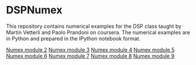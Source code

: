 DSPNumex
========

This repository contains numerical examples for the DSP class taught by Martin Vetterli and Paolo Prandoni on coursera. The numerical examples are in Python and prepared in the IPython notebook format.

[Numex module 2](http://nbviewer.ipython.org/github/LCAV/DSPNumex/blob/master/NumEx2/numex_module_2.ipynb)
[Numex module 3](http://nbviewer.ipython.org/github/LCAV/DSPNumex/blob/master/NumEx3/numex_module_3.ipynb)
[Numex module 4](http://nbviewer.ipython.org/github/LCAV/DSPNumex/blob/master/NumEx4/numex_module_4.ipynb)
[Numex module 5](http://nbviewer.ipython.org/github/LCAV/DSPNumex/blob/master/NumEx5/numex_module_5.ipynb)
[Numex module 6](http://nbviewer.ipython.org/github/LCAV/DSPNumex/blob/master/NumEx6/numex_module_6.ipynb)
[Numex module 7](http://nbviewer.ipython.org/github/LCAV/DSPNumex/blob/master/NumEx7/numex_module_7.ipynb)
[Numex module 8](http://nbviewer.ipython.org/github/LCAV/DSPNumex/blob/master/NumEx8/numex_module_8.ipynb)
[Numex module 9](http://nbviewer.ipython.org/github/LCAV/DSPNumex/blob/master/NumEx9/numex_module_9.ipynb)
